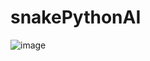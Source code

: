 # snakePythonAI
![image](https://user-images.githubusercontent.com/61593963/117284637-41a8bb00-ae91-11eb-91f6-f3816cf86e4c.png)
